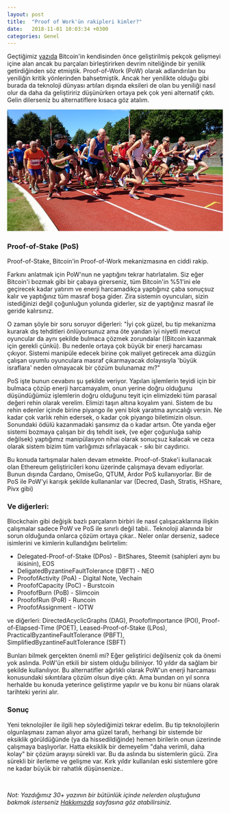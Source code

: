 ```yaml
---
layout: post
title:  "Proof of Work'ün rakipleri kimler?"
date:   2018-11-01 10:03:34 +0300
categories: Genel
---
```




Geçtiğimiz [yazıda](https://ademimerkezi.com/genel/2018/11/01/Bitcoin-uzlasmasi-proof-of-work.html) Bitcoin'in kendisinden önce geliştirilmiş pekçok gelişmeyi içine alan ancak bu parçaları birleştirirken devrim niteliğinde bir yenilik getirdiğinden söz etmiştik. Proof-of-Work (PoW) olarak adlandırılan bu yeniliğin kritik yönlerinden bahsetmiştik. Ancak her yenilikte olduğu gibi burada da teknoloji dünyası artıları dışında eksileri de olan bu yeniliği nasıl olur da daha da geliştiririz düşünürken ortaya pek çok yeni alternatif çıktı. Gelin dilerseniz bu alternatiflere kısaca göz atalım. 

![start-1590051_640.jpg](/assets/start-1590051_640.jpg)

### Proof-of-Stake (PoS)

Proof-of-Stake, Bitcoin'in Proof-of-Work mekanizmasına en ciddi rakip. 

Farkını anlatmak için PoW'nun ne yaptığını tekrar hatırlatalım. Siz eğer Bitcoin'i bozmak gibi bir çabaya girerseniz, tüm Bitcoin'in %51'ini ele geçirecek kadar yatırım ve enerji harcamadıkça yaptığınız çaba sonuçsuz kalır ve yaptığınız tüm masraf boşa gider. Zira sistemin oyuncuları, sizin istediğinizi değil çoğunluğun yolunda giderler, siz de yaptığınız masraf ile geride kalırsınız. 

O zaman şöyle bir soru soruyor diğerleri: "İyi çok güzel, bu tip mekanizma kurarak dış tehditleri önlüyorsunuz ama öte yandan iyi niyetli mevcut oyuncular da aynı şekilde bulmaca çözmek zorundalar ((Bitcoin kazanmak için gerekli çünkü). Bu nedenle ortaya çok büyük bir enerji harcaması çıkıyor. Sistemi manipüle edecek birine çok maliyet getirecek ama düzgün çalışan uyumlu oyunculara masraf çıkarmayacak dolayısıyla 'büyük israflara' neden olmayacak bir çözüm bulunamaz mı?"

PoS işte bunun cevabını şu şekilde veriyor. Yapılan işlemlerin teyidi için bir bulmaca çözüp enerji harcamayalım, onun yerine doğru olduğunu düşündüğümüz işlemlerin doğru olduğunu teyit için elimizdeki tüm parasal değeri rehin olarak verelim. Elimizi taşın altına koyalım yani. Sistem de bu rehin edenler içinde birine piyango ile yeni blok yaratma ayrıcalığı versin. Ne kadar çok varlık rehin edersek, o kadar çok piyango biletimizin olsun. Sonundaki ödülü kazanmadaki şansımız da o kadar artsın. Öte yanda eğer sistemi bozmaya çalışan bir dış tehdit isek, (ve eğer çoğunluğa sahip değilsek) yaptığımız manipülasyon nihai olarak sonuçsuz kalacak ve ceza olarak sistem bizim tüm varlığımızı sıfırlayacak - sıkı bir caydırıcı.

Bu konuda tartışmalar halen devam etmekte. Proof-of-Stake'i kullanacak olan Ethereum geliştiricileri konu üzerinde çalışmaya devam ediyorlar. Bunun dışında Cardano, OmiseGo, QTUM, Ardor PoS kullanıyorlar. Bir de PoS ile PoW'yi karışık şekilde kullananlar var (Decred, Dash, Stratis, HShare, Pivx gibi)

### Ve diğerleri:

Blockchain gibi değişik bazlı parçaların birbiri ile nasıl çalışacaklarına ilişkin çalışmalar sadece PoW ve PoS ile sınırlı değil tabii.. Teknoloji alanında bir sorun olduğunda onlarca çözüm ortaya çıkar.. Neler onlar derseniz, sadece isimlerini ve kimlerin kullandığını belirtelim: 

- Delegated-Proof-of-Stake (DPos) - BitShares, Steemit (sahipleri aynı bu ikisinin), EOS
- DeligatedByzantineFaultTolerance (DBFT) - NEO
- ProofofActivity (PoA) - Digital Note, Vechain
- ProofofCapacity (PoC) - Burstcoin
- ProofofBurn (PoB) - Slimcoin
- ProofofRun (PoR) - Runcoin
- ProofofAssignment - IOTW

ve diğerleri: DirectedAcyclicGraphs (DAG), ProofofImportance (POI), Proof-of-Elapsed-Time (POET), Leased-Proof-of-Stake (LPos), PracticalByzantineFaultTolerance (PBFT), SimplifiedByzantineFaultTolerance (SBFT)

Bunları bilmek gerçekten önemli mi? Eğer geliştirici değilseniz çok da önemi yok aslında. PoW'ün etkili bir sistem olduğu biliniyor. 10 yıldır da sağlam bir şekilde kullanılıyor. Bu alternatifler ağırlıklı olarak PoW'un enerji harcaması konusundaki sıkıntılara çözüm olsun diye çıktı. Ama bundan on yıl sonra herhalde bu konuda yeterince geliştirme yapılır ve bu konu bir nüans olarak tarihteki yerini alır. 

### Sonuç

Yeni teknolojiler ile ilgili hep söylediğimizi tekrar edelim. Bu tip teknolojilerin olgunlaşması zaman alıyor ama güzel tarafı, herhangi bir sistemde bir eksiklik görüldüğünde (ya da hissedildiğinde) hemen birilerin onun üzerinde çalışmaya başlıyorlar. Hatta eksiklik bir demeyelim "daha verimli, daha kolay" bir çözüm arayışı sürekli var. Bu da aslında bu sistemlerin gücü. Zira sürekli bir ilerleme ve gelişme var. Kırk yıldır kullanılan eski sistemlere göre ne kadar büyük bir rahatlık düşünsenize.. 

&nbsp;

*Not: Yazdığımız 30+ yazının bir bütünlük içinde nelerden oluştuğuna bakmak isterseniz [Hakkımızda](http://ademimerkezi.com/about/) sayfasına göz atabilirsiniz.* 

